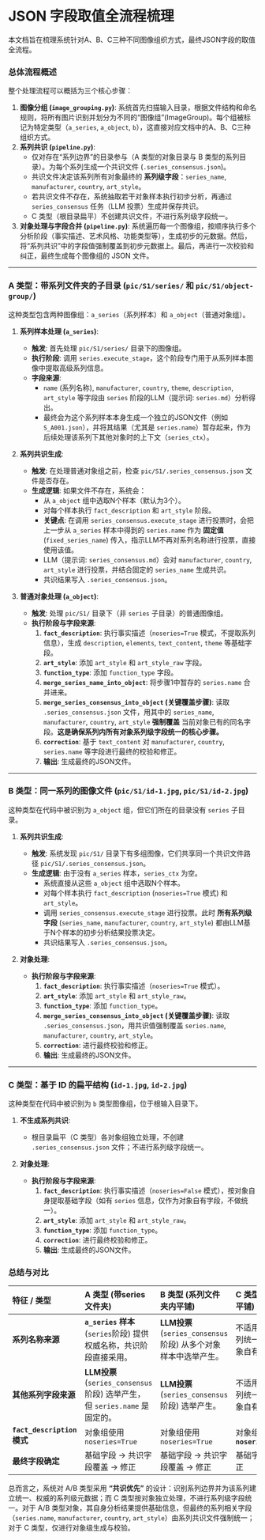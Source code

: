 # JSON 字段取值全流程梳理

本文档旨在梳理系统针对A、B、C三种不同图像组织方式，最终JSON字段的取值全流程。

### **总体流程概述**

整个处理流程可以概括为三个核心步骤：

1.  **图像分组 (`image_grouping.py`)**: 系统首先扫描输入目录，根据文件结构和命名规则，将所有图片识别并划分为不同的“图像组”(ImageGroup)。每个组被标记为特定类型（`a_series`, `a_object`, `b`），这直接对应文档中的A、B、C三种组织方式。
2.  **系列共识 (`pipeline.py`)**:
    *   仅对存在“系列边界”的目录参与（A 类型的对象目录与 B 类型的系列目录）。为每个系列生成一个共识文件 (`.series_consensus.json`)。
    *   共识文件决定该系列所有对象最终的 **系列级字段**：`series_name`, `manufacturer`, `country`, `art_style`。
    *   若共识文件不存在，系统抽取若干对象样本执行初步分析，再通过 `series_consensus` 任务（LLM 投票）生成并保存共识。
    *   C 类型（根目录扁平）不创建共识文件，不进行系列级字段统一。
3.  **对象处理与字段合并 (`pipeline.py`)**: 系统遍历每一个图像组，按顺序执行多个分析阶段（事实描述、艺术风格、功能类型等），生成初步的元数据。然后，将“系列共识”中的字段值强制覆盖到初步元数据上。最后，再进行一次校验和纠正，最终生成每个图像组的 JSON 文件。

---

### **A 类型：带系列文件夹的子目录 (`pic/S1/series/` 和 `pic/S1/object-group/`)**

这种类型包含两种图像组：`a_series`（系列样本）和 `a_object`（普通对象组）。

1.  **系列样本处理 (`a_series`)**:
    *   **触发**: 首先处理 `pic/S1/series/` 目录下的图像组。
    *   **执行阶段**: 调用 `series.execute_stage`，这个阶段专门用于从系列样本图像中提取高级系列信息。
    *   **字段来源**:
        *   `name` (系列名称), `manufacturer`, `country`, `theme`, `description`, `art_style` 等字段由 `series` 阶段的LLM（提示词: `series.md`）分析得出。
        *   最终会为这个系列样本本身生成一个独立的JSON文件（例如 `S_A001.json`），并将其结果（尤其是 `series.name`）暂存起来，作为后续处理该系列下其他对象时的上下文（`series_ctx`）。

2.  **系列共识生成**:
    *   **触发**: 在处理普通对象组之前，检查 `pic/S1/.series_consensus.json` 文件是否存在。
    *   **生成逻辑**: 如果文件不存在，系统会：
        *   从 `a_object` 组中选取N个样本（默认为3个）。
        *   对每个样本执行 `fact_description` 和 `art_style` 阶段。
        *   **关键点**: 在调用 `series_consensus.execute_stage` 进行投票时，会把上一步从 `a_series` 样本中得到的 `series.name` 作为 **固定值** (`fixed_series_name`) 传入，指示LLM不再对系列名称进行投票，直接使用该值。
        *   LLM（提示词: `series_consensus.md`）会对 `manufacturer`, `country`, `art_style` 进行投票，并结合固定的 `series_name` 生成共识。
        *   共识结果写入 `.series_consensus.json`。

3.  **普通对象处理 (`a_object`)**:
    *   **触发**: 处理 `pic/S1/` 目录下（非 `series` 子目录）的普通图像组。
    *   **执行阶段与字段来源**:
        1.  **`fact_description`**: 执行事实描述（`noseries=True` 模式，不提取系列信息），生成 `description`, `elements`, `text_content`, `theme` 等基础字段。
        2.  **`art_style`**: 添加 `art_style` 和 `art_style_raw` 字段。
        3.  **`function_type`**: 添加 `function_type` 字段。
        4.  **`merge_series_name_into_object`**: 将步骤1中暂存的 `series.name` 合并进来。
        5.  **`merge_series_consensus_into_object` (关键覆盖步骤)**: 读取 `.series_consensus.json` 文件，用其中的 `series_name`, `manufacturer`, `country`, `art_style` **强制覆盖** 当前对象已有的同名字段。**这是确保系列内所有对象系列级字段统一的核心步骤。**
        6.  **`correction`**: 基于 `text_content` 对 `manufacturer`, `country`, `series.name` 等字段进行最终的校验和修正。
        7.  **输出**: 生成最终的JSON文件。

---

### **B 类型：同一系列的图像文件 (`pic/S1/id-1.jpg`, `pic/S1/id-2.jpg`)**

这种类型在代码中被识别为 `a_object` 组，但它们所在的目录没有 `series` 子目录。

1.  **系列共识生成**:
    *   **触发**: 系统发现 `pic/S1/` 目录下有多组图像，它们共享同一个共识文件路径 `pic/S1/.series_consensus.json`。
    *   **生成逻辑**: 由于没有 `a_series` 样本，`series_ctx` 为空。
        *   系统直接从这些 `a_object` 组中选取N个样本。
        *   对每个样本执行 `fact_description` (`noseries=True` 模式) 和 `art_style`。
        *   调用 `series_consensus.execute_stage` 进行投票。此时 **所有系列级字段** (`series_name`, `manufacturer`, `country`, `art_style`) 都由LLM基于N个样本的初步分析结果投票决定。
        *   共识结果写入 `.series_consensus.json`。

2.  **对象处理**:
    *   **执行阶段与字段来源**:
        1.  **`fact_description`**: 执行事实描述（`noseries=True` 模式）。
        2.  **`art_style`**: 添加 `art_style` 和 `art_style_raw`。
        3.  **`function_type`**: 添加 `function_type`。
        4.  **`merge_series_consensus_into_object` (关键覆盖步骤)**: 读取 `.series_consensus.json`，用共识值强制覆盖 `series.name`, `manufacturer`, `country`, `art_style`。
        5.  **`correction`**: 进行最终校验和修正。
        6.  **输出**: 生成最终的JSON文件。

---

### **C 类型：基于 ID 的扁平结构 (`id-1.jpg`, `id-2.jpg`)**

这种类型在代码中被识别为 `b` 类型图像组，位于根输入目录下。

1.  **不生成系列共识**:
    *   根目录扁平（C 类型）各对象组独立处理，不创建 `.series_consensus.json` 文件；不进行系列级字段统一。

1.  **对象处理**:
    *   **执行阶段与字段来源**:
        1.  **`fact_description`**: 执行事实描述（`noseries=False` 模式），按对象自身提取基础字段（如有 `series` 信息，仅作为对象自有字段，不做统一）。
        2.  **`art_style`**: 添加 `art_style` 和 `art_style_raw`。
        3.  **`function_type`**: 添加 `function_type`。
        4.  **`correction`**: 进行最终校验和修正。
        5.  **输出**: 生成最终的JSON文件。

### **总结与对比**

| 特征 / 类型 | A 类型 (带series文件夹) | B 类型 (系列文件夹内平铺) | C 类型 (根目录平铺) |
| :--- | :--- | :--- | :--- |
| **系列名称来源** | **`a_series` 样本** (`series`阶段) 提供权威名称，共识阶段直接采用。 | **LLM投票** (`series_consensus`阶段) 从多个对象样本中选举产生。 | 不适用（不做系列统一）/ 按对象自有推断。 |
| **其他系列字段来源** | **LLM投票** (`series_consensus`阶段) 选举产生，但 `series.name` 是固定的。 | **LLM投票** (`series_consensus`阶段) 选举产生。 | 不适用（不做系列统一）/ 按对象自有推断。 |
| **`fact_description`模式** | 对象组使用 `noseries=True` | 对象组使用 `noseries=True` | 对象组使用 **`noseries=False`** |
| **最终字段确定** | 基础字段 -> 共识字段覆盖 -> 修正 | 基础字段 -> 共识字段覆盖 -> 修正 | 基础字段 -> 修正 |

总而言之，系统对 A/B 类型采用 **“共识优先”** 的设计：识别系列边界并为该系列建立统一、权威的系列级元数据；而 C 类型按对象独立处理，不进行系列级字段统一。对于 A/B 类型对象，其自身分析结果提供基础信息，但最终的系列相关字段（`series.name`, `manufacturer`, `country`, `art_style`）由系列共识文件强制统一；对于 C 类型，仅进行对象级生成与校验。
